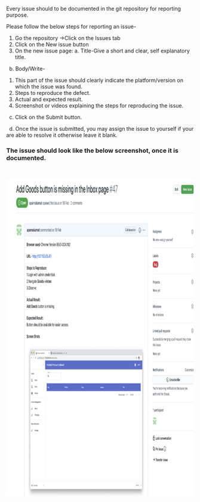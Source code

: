 Every issue should to be documented in the git repository for reporting purpose.

Please follow the below steps for reporting an issue-

1. Go the repository ->Click on the Issues tab
2. Click on the New issue button
3. On the new issue page:
  a. Title-Give a short and clear, self explanatory title.

  &nbsp;
  b. Body/Write- 

   1. This part of the issue should clearly indicate the platform/version on which the issue was found.
   2. Steps to reproduce the defect.
   3. Actual and expected result.
   4. Screenshot or videos explaining the steps for reproducing the issue.

&nbsp;
  c. Click on the Submit button.

 &nbsp; 
  d. Once the issue is submitted, you may assign the issue to yourself if your are able to resolve it otherwise leave it blank.

     
   ### The issue should look like the below screenshot, once it is documented.
   &nbsp;

   <img src="https://github.com/NutriSafe-DLT/nutrisafe/blob/documentation-cleanup-and-update/assets/images/Issue%20screenshot.png" alt="Issue"
	 title="Issue" width="900" height="850" />

 